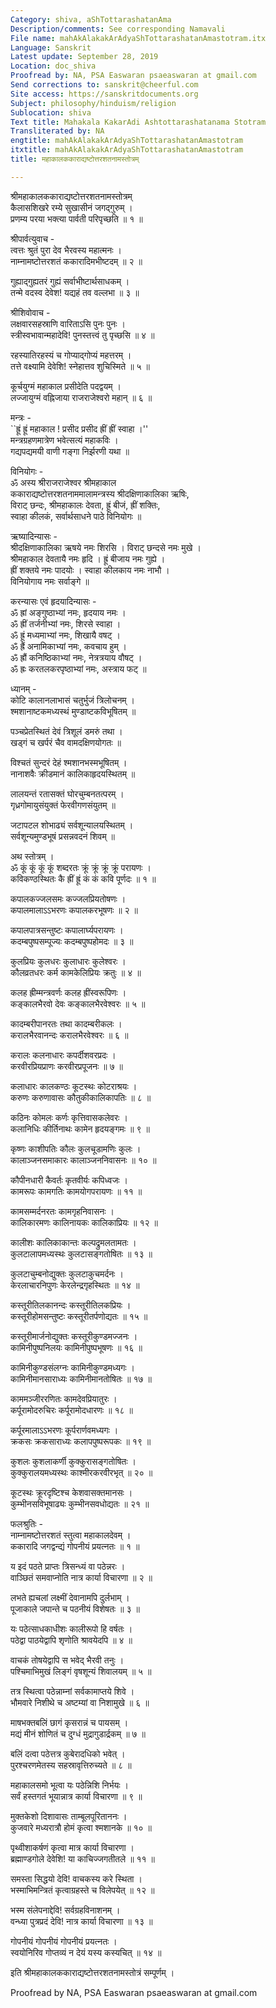 ```yaml
---
Category: shiva, aShTottarashatanAma
Description/comments: See corresponding Namavali
File name: mahAkAlakakArAdyaShTottarashatanAmastotram.itx
Language: Sanskrit
Latest update: September 28, 2019
Location: doc_shiva
Proofread by: NA, PSA Easwaran psaeaswaran at gmail.com
Send corrections to: sanskrit@cheerful.com
Site access: https://sanskritdocuments.org
Subject: philosophy/hinduism/religion
Sublocation: shiva
Text title: Mahakala KakarAdi Ashtottarashatanama Stotram
Transliterated by: NA
engtitle: mahAkAlakakArAdyaShTottarashatanAmastotram
itxtitle: mahAkAlakakArAdyaShTottarashatanAmastotram
title: महाकालककाराद्यष्टोत्तरशतनामस्तोत्रम्

---
```

  
 श्रीमहाकालककाराद्यष्टोत्तरशतनामस्तोत्रम्   
कैलासशिखरे रम्ये सुखासीनं जगद्गुरुम् ।  
प्रणम्य परया भक्त्या पार्वती परिपृच्छति ॥ १ ॥  
  
श्रीपार्वत्युवाच -  
त्वत्तः श्रुतं पुरा देव भैरवस्य महात्मनः ।  
नाम्नामष्टोत्तरशतं ककारादिमभीष्टदम् ॥ २ ॥  
  
गुह्याद्गुह्यतरं गुह्यं सर्वाभीष्टार्थसाधकम् ।  
तन्मे वदस्व देवेश! यद्यहं तव वल्लभा ॥ ३ ॥  
  
श्रीशिवोवाच -  
लक्षवारसहस्राणि वारिताऽसि पुनः पुनः ।  
स्त्रीस्वभावान्महादेवि! पुनस्तत्त्वं तु पृच्छसि ॥ ४ ॥  
  
रहस्यातिरहस्यं च गोप्याद्गोप्यं महत्तरम् ।  
तत्ते वक्ष्यामि देवेशि! स्नेहात्तव शुचिस्मिते ॥ ५ ॥  
  
कूर्चयुग्मं महाकाल प्रसीदेति पदद्वयम् ।  
लज्जायुग्मं वह्निजाया राजराजेश्वरो महान् ॥ ६ ॥  
  
मन्त्रः -  
``ह्रूं ह्रूं महाकाल ! प्रसीद प्रसीद ह्रीं ह्रीं स्वाहा ।''  
मन्त्रग्रहणमात्रेण भवेत्सत्यं महाकविः ।  
गद्यपद्यमयी वाणी गङ्गा निर्झरणी यथा ॥  
  
विनियोगः -  
ॐ अस्य श्रीराजराजेश्वर श्रीमहाकाल  
ककाराद्यष्टोत्तरशतनाममालामन्त्रस्य श्रीदक्षिणाकालिका ऋषिः,  
विराट् छन्दः, श्रीमहाकालः देवता, ह्रूं बीजं, ह्रीं शक्तिः,  
स्वाहा कीलकं, सर्वार्थसाधने पाठे विनियोगः ॥  
  
ऋष्यादिन्यासः -  
श्रीदक्षिणाकालिका ऋषये नमः शिरसि । विराट् छन्दसे नमः मुखे ।  
श्रीमहाकाल देवतायै नमः हृदि । ह्रूं बीजाय नमः गुह्ये ।  
ह्रीं शक्तये नमः पादयोः । स्वाहा कीलकाय नमः नाभौ ।  
विनियोगाय नमः सर्वाङ्गे ॥  
  
करन्यासः एवं हृदयादिन्यासः -  
ॐ ह्रां अङ्गुष्ठाभ्यां नमः, हृदयाय नमः ।  
ॐ ह्रीं तर्जनीभ्यां नमः, शिरसे स्वाहा ।  
ॐ ह्रूं मध्यमाभ्यां नमः, शिखायै वषट् ।  
ॐ ह्रैं अनामिकाभ्यां नमः, कवचाय हुम् ।  
ॐ ह्रौं कनिष्ठिकाभ्यां नमः, नेत्रत्रयाय वौषट् ।  
ॐ ह्रः करतलकरपृष्ठाभ्यां नमः, अस्त्राय फट् ॥  
  
ध्यानम् -  
कोटि कालानलाभासं चतुर्भुजं त्रिलोचनम् ।  
श्मशानाष्टकमध्यस्थं मुण्डाष्टकविभूषितम् ॥  
  
पञ्चप्रेतस्थितं देवं त्रिशूलं डमरुं तथा ।  
खड्गं च खर्परं चैव वामदक्षिणयोगतः ॥  
  
विश्चतं सुन्दरं देहं श्मशानभस्मभूषितम् ।  
नानाशवैः क्रीडमानं कालिकाहृदयस्थितम् ॥  
  
लालयन्तं रतासक्तं घोरचुम्बनतत्परम् ।  
गृध्रगोमायुसंयुक्तं फेरवीगणसंयुतम् ॥  
  
जटापटल शोभाढ्यं सर्वशून्यालयस्थितम् ।  
सर्वशून्यमुण्डभूषं प्रसन्नवदनं शिवम् ॥  
  
अथ स्तोत्रम् ।  
ॐ कूं कूं कूं कूं शब्दरतः क्रूं क्रूं क्रूं क्रूं परायणः ।  
कविकण्ठस्थितः कै ह्रीं ह्रूं कं कं कवि पूर्णदः ॥ १ ॥  
  
कपालकज्जलसमः कज्जलप्रियतोषणः ।  
कपालमालाऽऽभरणः कपालकरभूषणः ॥ २ ॥  
  
कपालपात्रसन्तुष्टः कपालार्घ्यपरायणः ।  
कदम्बपुष्पसम्पूज्यः कदम्बपुष्पहोमदः ॥ ३ ॥  
  
कुलप्रियः कुलधरः कुलाधारः कुलेश्वरः ।  
कौलव्रतधरः कर्म कामकेलिप्रियः क्रतुः ॥ ४ ॥  
  
कलह ह्रीम्मन्त्रवर्णः कलह ह्रींस्वरूपिणः ।  
कङ्कालभैरवो देवः कङ्कालभैरवेश्वरः ॥ ५ ॥  
  
कादम्बरीपानरतः तथा कादम्बरीकलः ।  
करालभैरवानन्दः करालभैरवेश्वरः ॥ ६ ॥  
  
करालः कलनाधारः कपर्दीशवरप्रदः ।  
करवीरप्रियप्राणः करवीरप्रपूजनः ॥ ७ ॥  
  
कलाधारः कालकण्ठः कूटस्थः कोटराश्रयः ।  
करुणः करुणावासः कौतुकीकालिकापतिः ॥ ८ ॥  
  
कठिनः कोमलः कर्णः कृत्तिवासकलेवरः ।  
कलानिधिः कीर्तिनाथः कामेन हृदयङ्गमः ॥ ९ ॥  
  
कृष्णः काशीपतिः कौलः कुलचूडामणिः कुलः ।  
कालाञ्जनसमाकारः कालाञ्जननिवासनः ॥ १० ॥  
  
कौपीनधारी कैवर्तः कृतवीर्यः कपिध्वजः ।  
कामरूपः कामगतिः कामयोगपरायणः ॥ ११ ॥  
  
कामसम्मर्दनरतः कामगृहनिवासनः ।  
कालिकारमणः कालिनायकः कालिकाप्रियः ॥ १२ ॥  
  
कालीशः कालिकाकान्तः कल्पद्रुमलतामतः ।  
कुलटालापमध्यस्थः कुलटासङ्गतोषितः ॥ १३ ॥  
  
कुलटाचुम्बनोद्युक्तः कुलटाकुचमर्दनः ।  
केरलाचारनिपुणः केरलेन्द्रगृहस्थितः ॥ १४ ॥  
  
कस्तूरीतिलकानन्दः कस्तूरीतिलकप्रियः ।  
कस्तूरीहोमसन्तुष्टः कस्तूरीतर्पणोद्यतः ॥ १५ ॥  
  
कस्तूरीमार्जनोद्युक्तः कस्तूरीकुण्डमज्जनः ।  
कामिनीपुष्पनिलयः कामिनीपुष्पभूषणः ॥ १६ ॥  
  
कामिनीकुण्डसंलग्नः कामिनीकुण्डमध्यगः ।  
कामिनीमानसाराध्यः कामिनीमानतोषितः ॥ १७ ॥  
  
काममञ्जीररणितः कामदेवप्रियातुरः ।  
कर्पूरामोदरुचिरः कर्पूरामोदधारणः ॥ १८ ॥  
  
कर्पूरमालाऽऽभरणः कूर्परार्णवमध्यगः ।  
क्रकसः क्रकसाराध्यः कलापपुष्परूपकः ॥ १९ ॥  
  
कुशलः कुशलाकर्णी कुक्कुरासङ्गतोषितः ।  
कुक्कुरालयमध्यस्थः काश्मीरकरवीरभृत् ॥ २० ॥  
  
कूटस्थः क्रूरदृष्टिश्च केशवासक्तमानसः ।  
कुम्भीनसविभूषाढ्यः कुम्भीनसवधोद्यतः ॥ २१ ॥  
  
फलश्रुतिः -  
नाम्नामष्टोत्तरशतं स्तुत्वा महाकालदेवम् ।  
ककारादि जगद्वन्द्यं गोपनीयं प्रयत्नतः ॥ १ ॥  
  
य इदं पठते प्राप्तः त्रिसन्ध्यं वा पठेन्नरः ।  
वाञ्छितं समवाप्नोति नात्र कार्या विचारणा ॥ २ ॥  
  
लभते ह्यचलां लक्ष्मीं देवानामपि दुर्लभाम् ।  
पूजाकाले जपान्ते च पठनीयं विशेषतः ॥ ३ ॥  
  
यः पठेत्साधकाधीशः कालीरूपो हि वर्षतः ।  
पठेद्वा पाठयेद्वापि शृणोति श्रावयेदपि ॥ ४ ॥  
  
वाचकं तोषयेद्वापि स भवेद् भैरवी तनुः ।  
पश्चिमाभिमुखं लिङ्गं वृषशून्यं शिवालयम् ॥ ५ ॥  
  
तत्र स्थित्वा पठेन्नाम्नां सर्वकामाप्तये शिवे ।  
भौमवारे निशीथे च अष्टम्यां वा निशामुखे ॥ ६ ॥  
  
माषभक्तबलिं छागं कृसरान्नं च पायसम् ।  
मद्यं मीनं शोणितं च दुग्धं मुद्रागुडार्द्रकम् ॥ ७ ॥  
  
बलिं दत्वा पठेत्तत्र कुबेरादधिको भवेत् ।  
पुरश्चरणमेतस्य सहस्रावृत्तिरुच्यते ॥ ८ ॥  
  
महाकालसमो भूत्वा यः पठेन्निशि निर्भयः ।  
सर्वं हस्तगतं भूयान्नात्र कार्या विचारणा ॥ ९ ॥  
  
मुक्तकेशो दिशावासः ताम्बूलपूरिताननः ।  
कुजवारे मध्यरात्रौ होमं कृत्वा श्मशानके ॥ १० ॥  
  
पृथ्वीशाकर्षणं कृत्वा मात्र कार्या विचारणा ।  
ब्रह्माण्डगोले देवेशि! या काचिज्जगतीतले ॥ ११ ॥  
  
समस्ता सिद्धयो देवि! वाचकस्य करे स्थिता ।  
भस्माभिमन्त्रितं कृत्वाग्रहस्ते च विलेपयेत् ॥ १२ ॥  
  
भस्म संलेपनाद्देवि! सर्वग्रहविनाशनम् ।  
वन्ध्या पुत्रप्रदं देवि! नात्र कार्या विचारणा ॥ १३ ॥  
  
गोपनीयं गोपनीयं गोपनीयं प्रयत्नतः ।  
स्वयोनिरिव गोप्तव्यं न देयं यस्य कस्यचित् ॥ १४ ॥  
  
इति श्रीमहाकालककाराद्यष्टोत्तरशतनामस्तोत्रं सम्पूर्णम् ।  
  
  
Proofread by NA, PSA Easwaran psaeaswaran at gmail.com  
  
